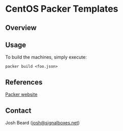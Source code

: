 # CentOS Packer Templates

## Overview

## Usage

To build the machines, simply execute:

```shell
packer build <foo.json>
```

## References

[Packer website](http://www.packer.io/)

## Contact

Josh Beard (<josh@signalboxes.net>)
